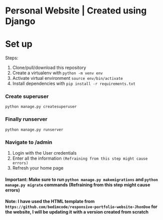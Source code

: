 # Personal Website | Created using Django

# Set up
Steps:
1. Clone/pull/download this repository
2. Create a virtualenv with `python -m venv env`
3. Activate virtual environment `source env/bin/activate`
4. Install dependencies with `pip install -r requirements.txt`

### Create superuser
`python manage.py createsuperuser`

### Finally runserver
`python manage.py runserver`

### Navigate to /admin 
1. Login with the User credentials
2. Enter all the information `(Refraining from this step might cause errors)`
3. Refresh your home page

#### Important: Make sure to run `python manage.py makemigrations` and `python manage.py migrate` commands (Refraining from this step might cause errors)

#### Note: I have used the HTML template from `https://github.com/bedimcode/responsive-portfolio-website-JhonDoe` for the website, I will be updating it with a version created from scratch
